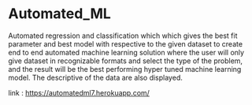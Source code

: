 # Automated_ML
Automated regression and classification which which gives the best fit parameter and best model with respective to the given dataset
to create end to end automated machine learning solution where the user will
only give dataset in recognizable formats and select the type of the problem, and the
result will be the best performing hyper tuned machine learning model. The descriptive
of the data are also displayed.
 
link : https://automatedml7.herokuapp.com/
